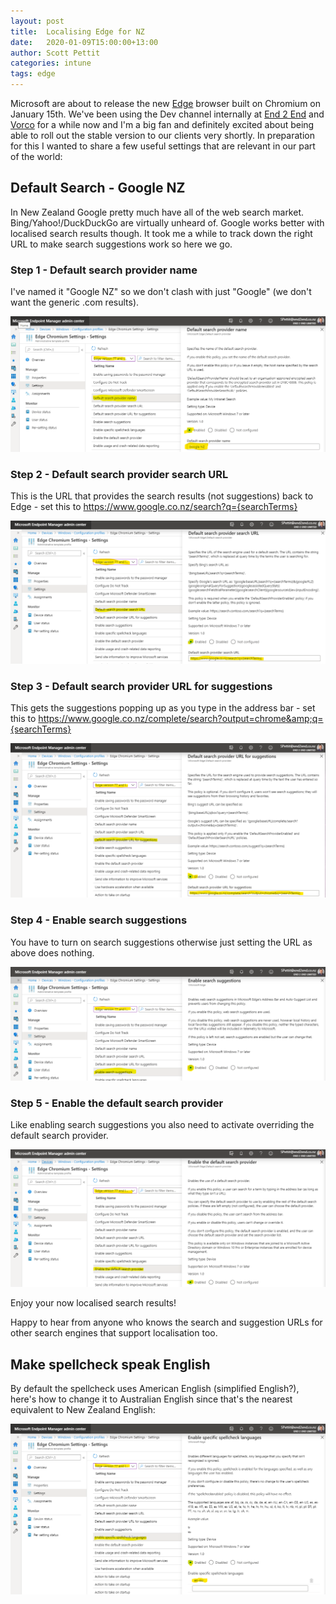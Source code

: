 ```yaml
---
layout: post
title:  Localising Edge for NZ
date:   2020-01-09T15:00:00+13:00
author: Scott Pettit
categories: intune
tags: edge
---
```


Microsoft are about to release the new [Edge](https://www.microsoftedgeinsider.com/en-gb/) browser built on Chromium on January 15th. We've been using the Dev channel internally at [End 2 End](https://www.end2end.co.nz) and [Vorco](https://www.vorco.net) for a while now and I'm a big fan and definitely excited about being able to roll out the stable version to our clients very shortly. In preparation for this I wanted to share a few useful settings that are relevant in our part of the world:

## Default Search - Google NZ

In New Zealand Google pretty much have all of the web search market. Bing/Yahoo!/DuckDuckGo are virtually unheard of. Google works better with localised search results though. It took me a while to track down the right URL to make search suggestions work so here we go.

### Step 1 - Default search provider name

I've named it "Google NZ" so we don't clash with just "Google" (we don't want the generic .com results).

<a href="/assets/posts/edgesearch1.png" data-lightbox="edgesearch1-large" data-title="Edge Search 1">
<img src="/assets/posts/edgesearch1.png" alt="Edge Search 1" title="Edge Search 1"/>
</a>

### Step 2 - Default search provider search URL

This is the URL that provides the search results (not suggestions) back to Edge - set this to https://www.google.co.nz/search?q={searchTerms}

<a href="/assets/posts/edgesearch2.png" data-lightbox="edgesearch2-large" data-title="Edge Search 2">
<img src="/assets/posts/edgesearch2.png" alt="Edge Search 2" title="Edge Search 2"/>
</a>

### Step 3 - Default search provider URL for suggestions

This gets the suggestions popping up as you type in the address bar - set this to https://www.google.co.nz/complete/search?output=chrome&amp;q={searchTerms}

<a href="/assets/posts/edgesearch3.png" data-lightbox="edgesearch3-large" data-title="Edge Search 3">
<img src="/assets/posts/edgesearch3.png" alt="Edge Search 3" title="Edge Search 3"/>
</a>

### Step 4 - Enable search suggestions

You have to turn on search suggestions otherwise just setting the URL as above does nothing.

<a href="/assets/posts/edgesearch4.png" data-lightbox="edgesearch4-large" data-title="Edge Search 4">
<img src="/assets/posts/edgesearch4.png" alt="Edge Search 4" title="Edge Search 4"/>
</a>

### Step 5 - Enable the default search provider

Like enabling search suggestions you also need to activate overriding the default search provider.

<a href="/assets/posts/edgesearch5.png" data-lightbox="edgesearch5-large" data-title="Edge Search 5">
<img src="/assets/posts/edgesearch5.png" alt="Edge Search 5" title="Edge Search 5"/>
</a>

Enjoy your now localised search results!

Happy to hear from anyone who knows the search and suggestion URLs for other search engines that support localisation too.

## Make spellcheck speak English

By default the spellcheck uses American English (simplified English?), here's how to change it to Australian English since that's the nearest equivalent to New Zealand English:

<a href="/assets/posts/edgespellcheck.png" data-lightbox="edgespellcheck-large" data-title="Edge Spellcheck NZ">
<img src="/assets/posts/edgespellcheck.png" alt="Edge Spellcheck NZ" title="Edge Spellcheck NZ"/>
</a>